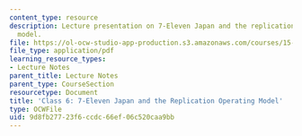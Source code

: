 ```yaml
---
content_type: resource
description: Lecture presentation on 7-Eleven Japan and the replication operating
  model.
file: https://ol-ocw-studio-app-production.s3.amazonaws.com/courses/15-571-generating-business-value-from-information-technology-spring-2009/9d8fb27723f6ccdc66ef06c520caa9bb_MIT15_571s09_lec06.pdf
file_type: application/pdf
learning_resource_types:
- Lecture Notes
parent_title: Lecture Notes
parent_type: CourseSection
resourcetype: Document
title: 'Class 6: 7-Eleven Japan and the Replication Operating Model'
type: OCWFile
uid: 9d8fb277-23f6-ccdc-66ef-06c520caa9bb
---
```

